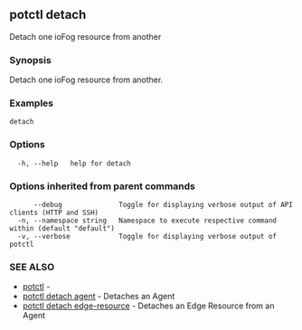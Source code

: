 ## potctl detach

Detach one ioFog resource from another

### Synopsis

Detach one ioFog resource from another.

### Examples

```
detach
```

### Options

```
  -h, --help   help for detach
```

### Options inherited from parent commands

```
      --debug              Toggle for displaying verbose output of API clients (HTTP and SSH)
  -n, --namespace string   Namespace to execute respective command within (default "default")
  -v, --verbose            Toggle for displaying verbose output of potctl
```

### SEE ALSO

* [potctl](potctl.md)	 - 
* [potctl detach agent](potctl_detach_agent.md)	 - Detaches an Agent
* [potctl detach edge-resource](potctl_detach_edge-resource.md)	 - Detaches an Edge Resource from an Agent



